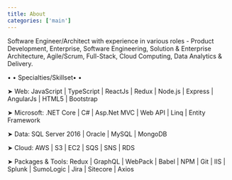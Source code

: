 ```yaml
---
title: About
categories: ['main']
---
```


Software Engineer/Architect with experience in various roles - Product Development, Enterprise, Software Engineering, Solution & Enterprise Architecture, Agile/Scrum, Full-Stack, Cloud Computing, Data Analytics & Delivery.

• • Specialties/Skillset• •

➤ Web: JavaScript | TypeScript | ReactJs | Redux | Node.js | Express | AngularJs | HTML5 | Bootstrap

➤ Microsoft: .NET Core | C# | Asp.Net MVC | Web API | Linq | Entity Framework

➤ Data: SQL Server 2016 | Oracle | MySQL | MongoDB

➤ Cloud: AWS | S3 | EC2 | SQS | SNS | RDS

➤ Packages & Tools: Redux | GraphQL | WebPack | Babel | NPM | Git | IIS | Splunk | SumoLogic | Jira | Sitecore | Axios
